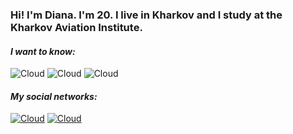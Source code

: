 ### Hi! I'm Diana. I'm 20. I live in Kharkov and I study at the Kharkov Aviation Institute. 

#### *I want to know:*
![Cloud](https://img.shields.io/badge/GCP-gray?style=for-the-badge&logo=gcp) ![Cloud](https://img.shields.io/badge/Terraform-blueviolet?style=for-the-badge&logo=Terraform) ![Cloud](https://img.shields.io/badge/Linux-white?style=for-the-badge&logo=Linux)




#### *My social networks:*

[![Cloud](https://img.shields.io/badge/instagram-pink?style=for-the-badge&logo=instagram)](https://www.instagram.com/dianakyryna/)
[![Cloud](https://img.shields.io/badge/Telegram-blue?style=for-the-badge&logo=telegram)](https://t.me/dkyryna)

<!--
**dianaky/dianaky** is a ✨ _special_ ✨ repository because its `README.md` (this file) appears on your GitHub profile.

Here are some ideas to get you started:

- 🔭 I’m currently working on ...
- 🌱 I’m currently learning ...
- 👯 I’m looking to collaborate on ...
- 🤔 I’m looking for help with ...
- 💬 Ask me about ...
- 📫 How to reach me: ...
- 😄 Pronouns: ...
- ⚡ Fun fact: ...
-->
